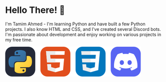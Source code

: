 <h1>Hello There! 👋</h3>

I'm Tamim Ahmed - I'm learning Python and have built a few Python projects. I also know HTML and CSS, and I've created several Discord bots. I'm passionate about development and enjoy working on various projects in my free time.

[![My Skills](https://github.com/Ahmedallion/Ahmedallion/blob/main/images/skills.svg)](#)
